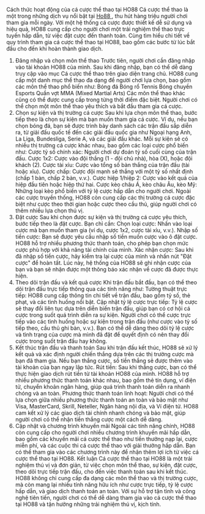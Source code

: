 Cách thức hoạt động của cá cược thể thao tại HO88
Cá cược thể thao là một trong những dịch vụ nổi bật tại <a href="https://https://ho88.online/">Ho88 </a>, thu hút hàng triệu người chơi tham gia mỗi ngày. Với một hệ thống cá cược được thiết kế dễ sử dụng và hiệu quả, HO88 cung cấp cho người chơi một trải nghiệm thể thao trực tuyến hấp dẫn, từ việc đặt cược đến thanh toán. Cùng tìm hiểu chi tiết về quy trình tham gia cá cược thể thao tại HO88, bao gồm các bước từ lúc bắt đầu cho đến khi hoàn thành giao dịch.
1. Đăng nhập và chọn môn thể thao
Trước tiên, người chơi cần đăng nhập vào tài khoản HO88 của mình. Sau khi đăng nhập, bạn có thể dễ dàng truy cập vào mục Cá cược thể thao trên giao diện trang chủ. HO88 cung cấp một danh mục thể thao đa dạng để người chơi lựa chọn, bao gồm các môn thể thao phổ biến như:
Bóng đá
Bóng rổ
Tennis
Bóng chuyền
Esports
Quần vợt
MMA (Mixed Martial Arts)
Các môn thể thao khác cũng có thể được cung cấp trong từng thời điểm đặc biệt. Người chơi có thể chọn một môn thể thao yêu thích và bắt đầu tham gia cá cược.
2. Chọn sự kiện và thị trường cá cược
Sau khi lựa chọn môn thể thao, bước tiếp theo là chọn sự kiện mà bạn muốn tham gia cá cược. Ví dụ, nếu bạn chọn bóng đá, bạn sẽ được trình bày danh sách các trận đấu sắp diễn ra, từ giải đấu quốc tế đến các giải đấu quốc gia như Ngoại hạng Anh, La Liga, Bundesliga, Serie A, và các giải đấu khác.
Mỗi sự kiện sẽ có nhiều thị trường cá cược khác nhau, bao gồm các loại cược phổ biến như:
Cược tỷ số chính xác: Người chơi dự đoán tỷ số cuối cùng của trận đấu.
Cược 1x2: Cược vào đội thắng (1 - đội chủ nhà), hòa (X), hoặc đội khách (2).
Cược tài xỉu: Cược vào tổng số bàn thắng của trận đấu (tài hoặc xỉu).
Cược chấp: Cược đội mạnh sẽ thắng với một tỷ số nhất định (chấp 1 bàn, chấp 2 bàn, v.v.).
Cược hiệp 1/hiệp 2: Cược vào kết quả của hiệp đầu tiên hoặc hiệp thứ hai.
Cược kèo châu Á, kèo châu Âu, kèo Mỹ: Những loại kèo phổ biến với tỷ lệ cược hấp dẫn cho người chơi.
Ngoài các cược truyền thống, HO88 còn cung cấp các thị trường cá cược đặc biệt như cược theo thời gian hoặc cược theo cầu thủ, giúp người chơi có thêm nhiều lựa chọn thú vị.
3. Đặt cược
Sau khi chọn được sự kiện và thị trường cá cược yêu thích, bước tiếp theo là đặt cược. Bạn chỉ cần:
Chọn loại cược: Nhấn vào loại cược mà bạn muốn tham gia (ví dụ, cược 1x2, cược tài xỉu, v.v.).
Nhập số tiền cược: Bạn sẽ được yêu cầu nhập số tiền muốn cược vào ô đặt cược. HO88 hỗ trợ nhiều phương thức thanh toán, cho phép bạn chọn mức cược phù hợp với khả năng tài chính của mình.
Xác nhận cược: Sau khi đã nhập số tiền cược, hãy kiểm tra lại cược của mình và nhấn nút "Đặt cược" để hoàn tất.
Lúc này, hệ thống của HO88 sẽ ghi nhận cược của bạn và bạn sẽ nhận được một thông báo xác nhận về cược đã được thực hiện.
4. Theo dõi trận đấu và kết quả cược
Khi trận đấu bắt đầu, bạn có thể theo dõi trận đấu trực tiếp thông qua các tính năng như:
Tường thuật trực tiếp: HO88 cung cấp thông tin chi tiết về trận đấu, bao gồm tỷ số, thẻ phạt, và các tình huống nổi bật.
Cập nhật tỷ lệ cược trực tiếp: Tỷ lệ cược sẽ thay đổi liên tục dựa trên diễn biến trận đấu, giúp bạn có cơ hội cá cược trong suốt quá trình diễn ra sự kiện. Người chơi có thể cược trực tiếp vào các tình huống hoặc sự kiện trong trận đấu (như cược vào tỷ số tiếp theo, cầu thủ ghi bàn, v.v.).
Bạn có thể dễ dàng theo dõi tỷ lệ cược và tình trạng của cược mà mình đã đặt để quyết định có nên thay đổi cược trong suốt trận đấu hay không.
5. Kết thúc trận đấu và thanh toán
Sau khi trận đấu kết thúc, HO88 sẽ xử lý kết quả và xác định người chiến thắng dựa trên các thị trường cược mà bạn đã tham gia. Nếu bạn thắng cược, số tiền thắng sẽ được thêm vào tài khoản của bạn ngay lập tức.
Rút tiền: Sau khi thắng cược, bạn có thể thực hiện giao dịch rút tiền từ tài khoản HO88 của mình. HO88 hỗ trợ nhiều phương thức thanh toán khác nhau, bao gồm thẻ tín dụng, ví điện tử, chuyển khoản ngân hàng, giúp quá trình thanh toán diễn ra nhanh chóng và an toàn.
Phương thức thanh toán linh hoạt: Người chơi có thể lựa chọn giữa nhiều phương thức thanh toán an toàn và bảo mật như Visa, MasterCard, Skrill, Neteller, Ngân hàng nội địa, và Ví điện tử.
HO88 cam kết xử lý các giao dịch tài chính nhanh chóng và bảo mật, giúp người chơi có thể nhận tiền thắng cược một cách dễ dàng.
6. Cập nhật và chương trình khuyến mãi
Ngoài các tính năng chính, HO88 còn cung cấp cho người chơi nhiều chương trình khuyến mãi hấp dẫn, bao gồm các khuyến mãi cá cược thể thao như tiền thưởng nạp lại, cược miễn phí, và các cuộc thi cá cược thể thao với giải thưởng hấp dẫn. Bạn có thể tham gia vào các chương trình này để nhận thêm lợi ích từ việc cá cược thể thao tại HO88.
Kết luận
Cá cược thể thao tại HO88 là một trải nghiệm thú vị và đơn giản, từ việc chọn môn thể thao, sự kiện, đặt cược, theo dõi trực tiếp trận đấu, cho đến việc thanh toán sau khi kết thúc. HO88 không chỉ cung cấp đa dạng các môn thể thao và thị trường cược, mà còn mang lại nhiều tính năng hữu ích như cược trực tiếp, tỷ lệ cược hấp dẫn, và giao dịch thanh toán an toàn. Với sự hỗ trợ tận tình và công nghệ tiên tiến, người chơi có thể dễ dàng tham gia vào cá cược thể thao tại HO88 và tận hưởng những trải nghiệm thú vị, kịch tính.

